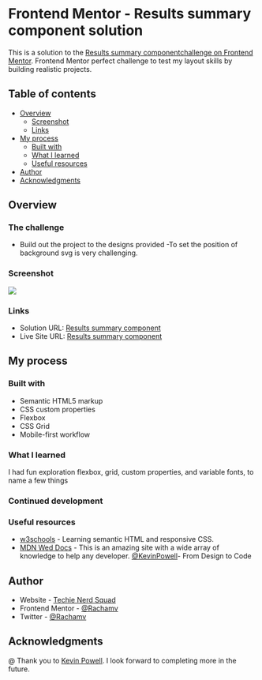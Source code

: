 # Frontend Mentor - Results summary component solution

This is a solution to the [Results summary componentchallenge on Frontend Mentor](https://www.frontendmentor.io/challenges/profile-card-component-cfArpWshJ). Frontend Mentor perfect challenge to test my layout skills by building realistic projects. 

## Table of contents

- [Overview](#overview)
  - [Screenshot](#screenshot)
  - [Links](#links)
- [My process](#my-process)
  - [Built with](#built-with)
  - [What I learned](#what-i-learned)
  - [Useful resources](#useful-resources)
- [Author](#author)
- [Acknowledgments](#acknowledgments)

## Overview

### The challenge

- Build out the project to the designs provided -To set the position of background svg is very challenging.

### Screenshot

![](./design/desktop-design.png)

### Links

- Solution URL:  [Results summary component](https://github.com/Rachamv/FEM-Results-summary-component)
- Live Site URL: [Results summary component](https://github.com/Rachamv/FEM-Results-summary-component)

## My process

### Built with

- Semantic HTML5 markup
- CSS custom properties
- Flexbox
- CSS Grid
- Mobile-first workflow

### What I learned

I had fun exploration flexbox, grid, custom properties, and variable fonts, to name a few things

### Continued development

### Useful resources
- [w3schools](https://www.w3schools.com) - Learning semantic HTML and responsive CSS.
- [MDN Wed Docs](https://developer.mozilla.org/en-US/) - This is an amazing site with a wide array of knowledge to help any developer.
[@KevinPowell](https://www.youtube.com/@KevinPowell)- From Design to Code

## Author

- Website - [Techie Nerd Squad](https://tnsquad.com/)
- Frontend Mentor - [@Rachamv](https://www.frontendmentor.io/profile/rachamv)
- Twitter - [@Rachamv](https://www.twitter.com/Racham_v)

## Acknowledgments
@
Thank you to [Kevin Powell](https://www.youtube.com/@KevinPowell).
I look forward to completing more in the future.
